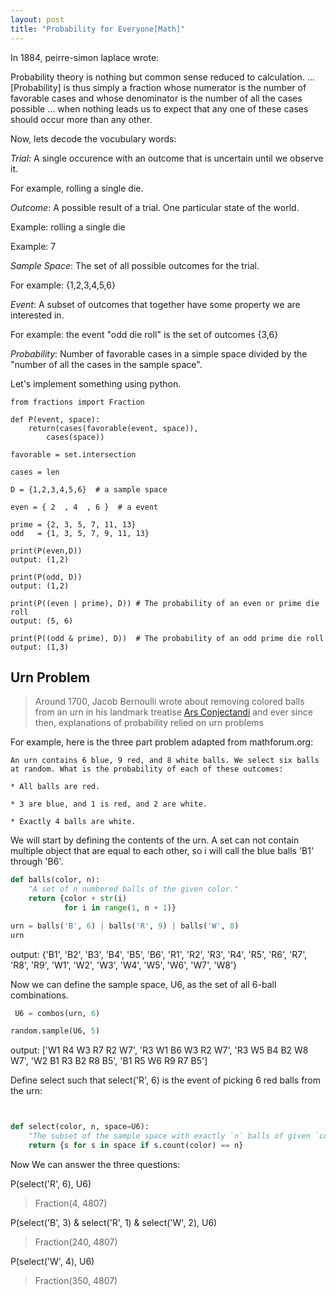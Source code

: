 ```yaml
---
layout: post
title: "Probability for Everyone[Math]"
---
```

In 1884, peirre-simon laplace wrote:

Probability theory is nothing but common sense reduced to calculation. ... [Probability] is thus simply a fraction whose numerator is the number of favorable cases and whose denominator is the number of all the cases possible ... when nothing leads us to expect that any one of these cases should occur more than any other.

Now, lets decode the vocubulary words:

*Trial*: A single occurence with an outcome that is uncertain until we observe it.

For example, rolling a single die.

*Outcome*: A possible result of a trial. One particular state of the world.

Example: rolling a single die

Example: 7

*Sample Space*: The set of all possible outcomes for the trial.

For example: {1,2,3,4,5,6}

*Event*: A subset of outcomes that together have some property we are interested in.

For example: the event "odd die roll" is the set of outcomes {3,6}

*Probability*: Number of favorable cases in a simple space divided by the "number of all the cases in the sample space".

Let's implement something using python.

```
from fractions import Fraction 

def P(event, space):
	return(cases(favorable(event, space)),
		cases(space))

favorable = set.intersection

cases = len

D = {1,2,3,4,5,6}  # a sample space

even = { 2  , 4  , 6 }  # a event

prime = {2, 3, 5, 7, 11, 13}
odd   = {1, 3, 5, 7, 9, 11, 13}

print(P(even,D)) 
output: (1,2)

print(P(odd, D))
output: (1,2)

print(P((even | prime), D)) # The probability of an even or prime die roll
output: (5, 6)

print(P((odd & prime), D))  # The probability of an odd prime die roll
output: (1,3)

```

## Urn Problem

>Around 1700, Jacob Bernoulli wrote about removing colored balls from an urn in his landmark treatise [Ars Conjectandi](https://en.wikipedia.org/wiki/Ars_Conjectandi) and ever since then, explanations of probability relied on urn problems

For example, here is the three part problem adapted from mathforum.org:

	An urn contains 6 blue, 9 red, and 8 white balls. We select six balls at random. What is the probability of each of these outcomes:

	* All balls are red.

	* 3 are blue, and 1 is red, and 2 are white.

	* Exactly 4 balls are white.


We will start by defining the contents of the urn. A set can not contain multiple object that are equal to each other, so i will call the blue balls 'B1' through 'B6'.

```python
def balls(color, n):
    "A set of n numbered balls of the given color."
    return {color + str(i)
            for i in range(1, n + 1)}

urn = balls('B', 6) | balls('R', 9) | balls('W', 8)
urn
```

output: {'B1',
 'B2',
 'B3',
 'B4',
 'B5',
 'B6',
 'R1',
 'R2',
 'R3',
 'R4',
 'R5',
 'R6',
 'R7',
 'R8',
 'R9',
 'W1',
 'W2',
 'W3',
 'W4',
 'W5',
 'W6',
 'W7',
 'W8'}

Now we can define the sample space, U6, as the set of all 6-ball combinations.

```python
 U6 = combos(urn, 6)

random.sample(U6, 5)
```

output: ['W1 R4 W3 R7 R2 W7',
 'R3 W1 B6 W3 R2 W7',
 'R3 W5 B4 B2 W8 W7',
 'W2 B1 R3 B2 R8 B5',
 'B1 R5 W6 R9 R7 B5']



Define select such that select('R', 6) is the event of picking 6 red balls from the urn:

```python


def select(color, n, space=U6):
    "The subset of the sample space with exactly `n` balls of given `color`."
    return {s for s in space if s.count(color) == n}
```

Now We can answer the three questions:

P(select('R', 6), U6)

>Fraction(4, 4807)

P(select('B', 3)  & select('R', 1) & select('W', 2), U6)

>Fraction(240, 4807)

P(select('W', 4), U6)

>Fraction(350, 4807)







